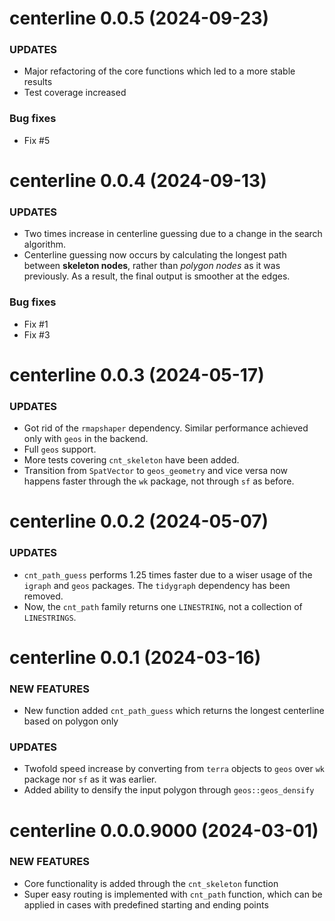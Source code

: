 centerline 0.0.5 (2024-09-23)
=========================

### UPDATES

  * Major refactoring of the core functions which led to a more stable results
  * Test coverage increased

### Bug fixes
  * Fix #5

centerline 0.0.4 (2024-09-13)
=========================

### UPDATES

  * Two times increase in centerline guessing due to a change in the search algorithm.
  * Centerline guessing now occurs by calculating the longest path between **skeleton nodes**, rather than *polygon nodes* as it was previously. As a result, the final output is smoother at the edges.

### Bug fixes
  * Fix #1
  * Fix #3

centerline 0.0.3 (2024-05-17)
=========================

### UPDATES

  * Got rid of the `rmapshaper` dependency. Similar performance achieved only with `geos` in the backend.
  * Full `geos` support.
  * More tests covering `cnt_skeleton` have been added.
  * Transition from `SpatVector` to `geos_geometry` and vice versa now happens faster through the `wk` package, not through `sf` as before.

centerline 0.0.2 (2024-05-07)
=========================

### UPDATES

  * `cnt_path_guess` performs 1.25 times faster due to a wiser usage of the `igraph` and `geos` packages. The `tidygraph` dependency has been removed.
  * Now, the `cnt_path` family returns one `LINESTRING`, not a collection of `LINESTRINGS`.

centerline 0.0.1 (2024-03-16)
=========================

### NEW FEATURES

  * New function added `cnt_path_guess` which returns the longest centerline based on polygon only

### UPDATES

  * Twofold speed increase by converting from `terra` objects to `geos` over `wk` package nor `sf` as it was earlier.
  * Added ability to densify the input polygon through `geos::geos_densify`


centerline 0.0.0.9000 (2024-03-01)
=========================

### NEW FEATURES

  * Core functionality is added through the `cnt_skeleton` function
  * Super easy routing is implemented with `cnt_path` function, which can be applied in cases with predefined starting and ending points
